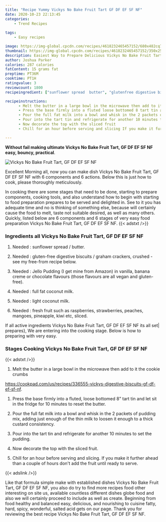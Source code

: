 ```yaml
---
title: "Recipe Yummy Vickys No Bake Fruit Tart GF DF EF SF NF"
date: 2020-10-23 22:13:45
categories:
    - Trend Recipes
    
tags:
    - Easy recipes

image: https://img-global.cpcdn.com/recipes/4618232465457152/680x482cq70/vickys-no-bake-fruit-tart-gf-df-ef-sf-nf-recipe-main-photo.jpg
thumbnail: https://img-global.cpcdn.com/recipes/4618232465457152/350x250cq70/vickys-no-bake-fruit-tart-gf-df-ef-sf-nf-recipe-main-photo.jpg
description: Easiest Way to Prepare Delicious Vickys No Bake Fruit Tart GF DF EF SF NF with 6 ingredients and 6 stages of easy cooking.
author: Joshua Parker
calories: 287 calories
fatContent: 15 grams fat
preptime: PT36M
cooktime: PT1H
ratingvalue: 3
reviewcount: 1800
recipeingredient: ["sunflower spread  butter", "glutenfree digestive biscuits  graham crackers crushed  see my freefrom recipe below", "Jello Pudding I get mine from Amazon in vanilla banana creme or chocolate flavours those flavours are all vegan and glutenfree", "full fat coconut milk", "light coconut milk", "fresh fruit such as raspberries strawberries peaches mangoes pineapple kiwi etc sliced"]

recipeinstructions: 
      - Melt the butter in a large bowl in the microwave then add to it the cookie crumbshttpscookpadcomusrecipes336555vickysdigestivebiscuitsgfdfefsfnf 
      - Press the base firmly into a fluted loose bottomed 8 tart tin and let sit in the fridge for 10 minutes to reset the butter 
      - Pour the full fat milk into a bowl and whisk in the 2 packets of pudding mix adding just enough of the thin milk to loosen it enough to a thick custard consistency 
      - Pour into the tart tin and refrigerate for another 10 minutes to set the pudding 
      - Now decorate the top with the sliced fruit 
      - Chill for an hour before serving and slicing If you make it further ahead than a couple of hours dont add the fruit until ready to serve

---
```




**Without fail making ultimate Vickys No Bake Fruit Tart, GF DF EF SF NF easy, bouncy, practical**. 


![Vickys No Bake Fruit Tart, GF DF EF SF NF](https://img-global.cpcdn.com/recipes/4618232465457152/680x482cq70/vickys-no-bake-fruit-tart-gf-df-ef-sf-nf-recipe-main-photo.jpg "Vickys No Bake Fruit Tart, GF DF EF SF NF")




Excellent Morning all, now you can make dish Vickys No Bake Fruit Tart, GF DF EF SF NF with 6 components and 6 actions. Below this is just how to cook, please thoroughly meticulously.

In cooking there are some stages that need to be done, starting to prepare components, cooking tools, and also understand how to begin with starting to food preparation prepares to be served and delighted in. See to it you has adequate time and no is thinking of something else, because will certainly cause the food to melt, taste not suitable desired, as well as many others. Quickly, listed below are 6 components and 6 stages of very easy food preparation Vickys No Bake Fruit Tart, GF DF EF SF NF.
{{< adstxt />}}

### Ingredients all Vickys No Bake Fruit Tart, GF DF EF SF NF


1. Needed  : sunflower spread / butter.

1. Needed  : gluten-free digestive biscuits / graham crackers, crushed - see my free-from recipe below.

1. Needed  : Jello Pudding (I get mine from Amazon) in vanilla, banana creme or chocolate flavours (those flavours are all vegan and gluten-free).

1. Needed  : full fat coconut milk.

1. Needed  : light coconut milk.

1. Needed  : fresh fruit such as raspberries, strawberries, peaches, mangoes, pineapple, kiwi etc, sliced.



If all active ingredients Vickys No Bake Fruit Tart, GF DF EF SF NF its all set| prepares}, We are entering into the cooking stage. Below is how to preparing with very easy.

### Stages Cooking Vickys No Bake Fruit Tart, GF DF EF SF NF

{{< adstxt />}}


1. Melt the butter in a large bowl in the microwave then add to it the cookie crumbs

https://cookpad.com/us/recipes/336555-vickys-digestive-biscuits-gf-df-ef-sf-nf.



1. Press the base firmly into a fluted, loose bottomed 8&#34; tart tin and let sit in the fridge for 10 minutes to reset the butter.



1. Pour the full fat milk into a bowl and whisk in the 2 packets of pudding mix, adding just enough of the thin milk to loosen it enough to a thick custard consistency.



1. Pour into the tart tin and refrigerate for another 10 minutes to set the pudding.



1. Now decorate the top with the sliced fruit.



1. Chill for an hour before serving and slicing. If you make it further ahead than a couple of hours don&#39;t add the fruit until ready to serve.





{{< adslink />}}

Like that formula simple make with established dishes Vickys No Bake Fruit Tart, GF DF EF SF NF, you also do try to find more recipes food other interesting on site us, available countless different dishes globe food and also we will certainly proceed to include as well as create. Beginning from food healthy and balanced easy, delicious, and nourishing to cuisine fatty, hard, spicy, wonderful, salted acid gets on our page. Thank you for reviewing the best recipe Vickys No Bake Fruit Tart, GF DF EF SF NF.
